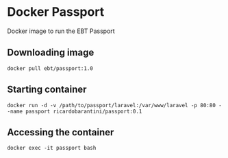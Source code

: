 # Docker Passport

Docker image to run the EBT Passport

## Downloading image

`docker pull ebt/passport:1.0`

## Starting container

`docker run -d -v /path/to/passport/laravel:/var/www/laravel -p 80:80 --name passport ricardobarantini/passport:0.1`

## Accessing the container

`docker exec -it passport bash`